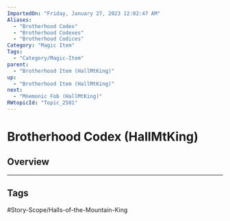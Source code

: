 ```yaml
---
ImportedOn: "Friday, January 27, 2023 12:02:47 AM"
Aliases:
  - "Brotherhood Codex"
  - "Brotherhood Codexes"
  - "Brotherhood Codices"
Category: "Magic Item"
Tags:
  - "Category/Magic-Item"
parent:
  - "Brotherhood Item (HallMtKing)"
up:
  - "Brotherhood Item (HallMtKing)"
next:
  - "Mnemonic Fob (HallMtKing)"
RWtopicId: "Topic_2501"
---
```

# Brotherhood Codex (HallMtKing)
## Overview

---
## Tags
#Story-Scope/Halls-of-the-Mountain-King

